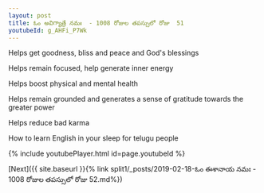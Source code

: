 ```yaml
---
layout: post
title: ఓం అవిగ్యాత్రే నమః  - 1008 రోజుల తపస్సులో రోజు  51
youtubeId: g_AHFi_P7Wk
---
```

 
 
Helps get goodness, bliss and peace and God's blessings
 
Helps remain focused, help generate inner energy 
 
Helps boost physical and mental health 
 
Helps remain grounded and generates a sense of gratitude towards the greater power 
 
Helps reduce bad karma
 
How to learn English in your sleep for telugu people
 
 
 
 


{% include youtubePlayer.html id=page.youtubeId %}
 
[Next]({{ site.baseurl }}{% link split1/_posts/2019-02-18-ఓం ఈశానాయ నమః  - 1008 రోజుల తపస్సులో రోజు  52.md%})
 
